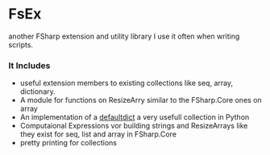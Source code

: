# FsEx
another FSharp extension and utility library
I use it often when writing scripts.

### It Includes 
- useful extension members to existing collections like seq, array, dictionary.
- A module for functions on ResizeArry similar to the FSharp.Core ones on array
- An implementation of a [defaultdict](https://docs.python.org/3/library/collections.html#collections.defaultdict) a very usefull collection in Python
- Computaional Expressions vor building strings and ResizeArrays like they exist for seq, list and array in FSharp.Core 
- pretty printing for collections

